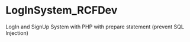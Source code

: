 # LogInSystem_RCFDev
 LogIn and SignUp System with PHP with prepare statement (prevent SQL Injection)
